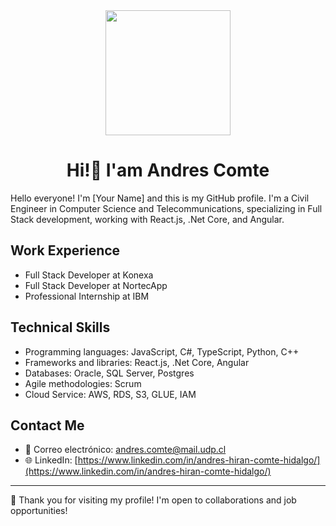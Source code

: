 <div id = "header" align="center">
  <img src= "https://media.giphy.com/media/3ogwFGEHrVxusDbDjO/giphy.gif" width="200"></img>
  <h1 align="center" >Hi!👋 I'am Andres Comte</h1>
</div>

Hello everyone! I'm [Your Name] and this is my GitHub profile. I'm a Civil Engineer in Computer Science and Telecommunications, specializing in Full Stack development, working with React.js, .Net Core, and Angular.

## Work Experience

- Full Stack Developer at  Konexa
- Full Stack Developer at NortecApp
- Professional Internship at IBM

## Technical Skills

- Programming languages: JavaScript, C#, TypeScript, Python, C++
- Frameworks and libraries: React.js, .Net Core, Angular
- Databases: Oracle, SQL Server, Postgres
- Agile methodologies: Scrum
- Cloud Service: AWS, RDS, S3, GLUE, IAM

## Contact Me

- 📧 Correo electrónico: [andres.comte@mail.udp.cl](andres.comte@mail.udp.cl)
- 🌐 LinkedIn: [https://www.linkedin.com/in/andres-hiran-comte-hidalgo/](https://www.linkedin.com/in/andres-hiran-comte-hidalgo/)

---

🚀 Thank you for visiting my profile! I'm open to collaborations and job opportunities!


<!--
**andrescomte/andrescomte** is a ✨ _special_ ✨ repository because its `README.md` (this file) appears on your GitHub profile.

Here are some ideas to get you started:

- 🔭 I’m currently working on ...
- 🌱 I’m currently learning ...
- 👯 I’m looking to collaborate on ...
- 🤔 I’m looking for help with ...
- 💬 Ask me about ...
- 📫 How to reach me: ...
- 😄 Pronouns: ...
- ⚡ Fun fact: ...
-->
